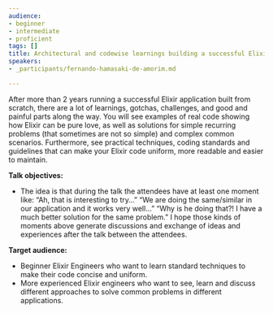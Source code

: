 ```yaml
---
audience:
- beginner
- intermediate
- proficient
tags: []
title: Architectural and codewise learnings building a successful Elixir application
speakers:
- _participants/fernando-hamasaki-de-amorim.md

---
```

After more than 2 years running a successful Elixir application built from scratch, there are a lot of learnings, gotchas, challenges, and good and painful parts along the way. You will see examples of real code showing how Elixir can be pure love, as well as solutions for simple recurring problems (that sometimes are not so simple) and complex common scenarios. Furthermore, see practical techniques, coding standards and guidelines that can make your Elixir code uniform, more readable and easier to maintain.

**Talk objectives:**

* The idea is that during the talk the attendees have at least one moment like: “Ah, that is interesting to try…” “We are doing the same/similar in our application and it works very well…” “Why is he doing that?! I have a much better solution for the same problem.” I hope those kinds of moments above generate discussions and exchange of ideas and experiences after the talk between the attendees.

**Target audience:**

* Beginner Elixir Engineers who want to learn standard techniques to make their code concise and uniform.
* More experienced Elixir engineers who want to see, learn and discuss different approaches to solve common problems in different applications.
